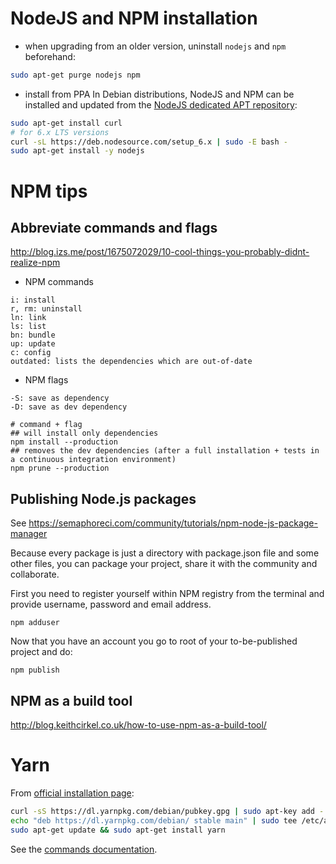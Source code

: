 # NodeJS and NPM installation

* when upgrading from an older version, uninstall ``nodejs`` and ``npm`` beforehand:
```bash
sudo apt-get purge nodejs npm
```

* install from PPA
In Debian distributions, NodeJS and NPM can be installed and updated from the [NodeJS dedicated APT repository](http://doc.ubuntu-fr.org/nodejs):

```bash
sudo apt-get install curl
# for 6.x LTS versions
curl -sL https://deb.nodesource.com/setup_6.x | sudo -E bash -
sudo apt-get install -y nodejs
```

# NPM tips
## Abbreviate commands and flags
http://blog.izs.me/post/1675072029/10-cool-things-you-probably-didnt-realize-npm
* NPM commands
```
i: install
r, rm: uninstall
ln: link
ls: list
bn: bundle
up: update
c: config
outdated: lists the dependencies which are out-of-date
```

* NPM flags
```
-S: save as dependency
-D: save as dev dependency

# command + flag
## will install only dependencies
npm install --production
## removes the dev dependencies (after a full installation + tests in a continuous integration environment)
npm prune --production
```

## Publishing Node.js packages
See https://semaphoreci.com/community/tutorials/npm-node-js-package-manager

Because every package is just a directory with package.json file and some other files, you can package your project, share it with the community and collaborate.

First you need to register yourself within NPM registry from the terminal and provide username, password and email address.
```
npm adduser
```

Now that you have an account you go to root of your to-be-published project and do:

```
npm publish
```

## NPM as a build tool
http://blog.keithcirkel.co.uk/how-to-use-npm-as-a-build-tool/

# Yarn
From [official installation page](https://yarnpkg.com/lang/en/docs/install/):

```bash
curl -sS https://dl.yarnpkg.com/debian/pubkey.gpg | sudo apt-key add -
echo "deb https://dl.yarnpkg.com/debian/ stable main" | sudo tee /etc/apt/sources.list.d/yarn.list
sudo apt-get update && sudo apt-get install yarn
```

See the [commands documentation](https://yarnpkg.com/en/docs/usage).
